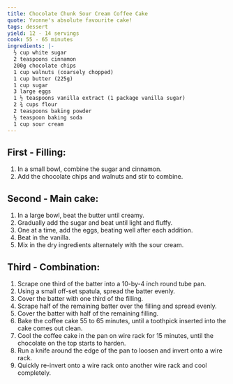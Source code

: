 ```yaml
---
title: Chocolate Chunk Sour Cream Coffee Cake
quote: Yvonne's absolute favourite cake!
tags: dessert
yield: 12 - 14 servings
cook: 55 - 65 minutes
ingredients: |-
  ½ cup white sugar
  2 teaspoons cinnamon
  200g chocolate chips
  1 cup walnuts (coarsely chopped)
  1 cup butter (225g)
  1 cup sugar
  3 large eggs
  1 ½ teaspoons vanilla extract (1 package vanilla sugar)
  2 ¾ cups flour
  2 teaspoons baking powder
  ½ teaspoon baking soda
  1 cup sour cream
---
```


## First - Filling:

1. In a small bowl, combine the sugar and cinnamon.
2. Add the chocolate chips and walnuts and stir to combine.

## Second - Main cake:

1. In a large bowl, beat the butter until creamy.
2. Gradually add the sugar and beat until light and fluffy.
3. One at a time, add the eggs, beating well after each addition.
4. Beat in the vanilla.
5. Mix in the dry ingredients alternately with the sour cream.

## Third - Combination:

1. Scrape one third of the batter into a 10-by-4 inch round tube pan.
2. Using a small off-set spatula, spread the batter evenly.
3. Cover the batter with one third of the filling.
4. Scrape half of the remaining batter over the filling and spread evenly.
5. Cover the batter with half of the remaining filling.
6. Bake the coffee cake 55 to 65 minutes, until a toothpick inserted into the cake comes out clean.
7. Cool the coffee cake in the pan on wire rack for 15 minutes, until the chocolate on the top starts to harden.
8. Run a knife around the edge of the pan to loosen and invert onto a wire rack.
9. Quickly re-invert onto a wire rack onto another wire rack and cool completely.
